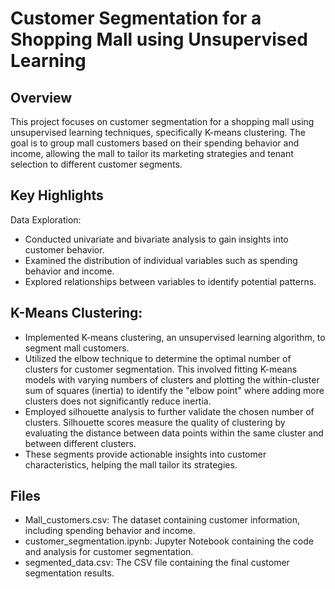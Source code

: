 # Customer Segmentation for a Shopping Mall using Unsupervised Learning

## Overview

This project focuses on customer segmentation for a shopping mall using unsupervised learning techniques, specifically K-means clustering. The goal is to group mall customers based on their spending behavior and income, allowing the mall to tailor its marketing strategies and tenant selection to different customer segments.

## Key Highlights
Data Exploration:

* Conducted univariate and bivariate analysis to gain insights into customer behavior.
* Examined the distribution of individual variables such as spending behavior and income.
* Explored relationships between variables to identify potential patterns.

## K-Means Clustering:

* Implemented K-means clustering, an unsupervised learning algorithm, to segment mall customers.
* Utilized the elbow technique to determine the optimal number of clusters for customer segmentation. This involved fitting K-means models with varying numbers of clusters and plotting the within-cluster sum of squares (inertia) to identify the "elbow point" where adding more clusters does not significantly reduce inertia.
* Employed silhouette analysis to further validate the chosen number of clusters. Silhouette scores measure the quality of clustering by evaluating the distance between data points within the same cluster and between different clusters.
* These segments provide actionable insights into customer characteristics, helping the mall tailor its strategies.

## Files
* Mall_customers.csv: The dataset containing customer information, including spending behavior and income.
* customer_segmentation.ipynb: Jupyter Notebook containing the code and analysis for customer segmentation.
* segmented_data.csv: The CSV file containing the final customer segmentation results.